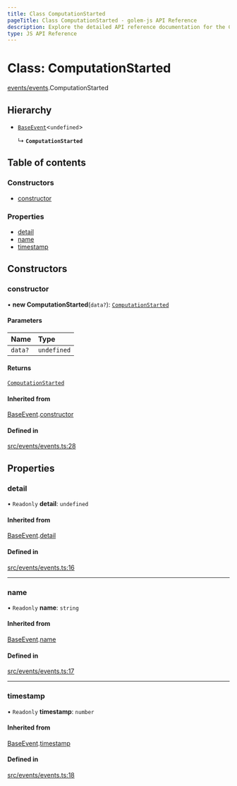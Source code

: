 ```yaml
---
title: Class ComputationStarted
pageTitle: Class ComputationStarted - golem-js API Reference
description: Explore the detailed API reference documentation for the Class ComputationStarted within the golem-js SDK for the Golem Network.
type: JS API Reference
---
```

# Class: ComputationStarted

[events/events](../modules/events_events).ComputationStarted

## Hierarchy

- [`BaseEvent`](events_events.BaseEvent)\<`undefined`\>

  ↳ **`ComputationStarted`**

## Table of contents

### Constructors

- [constructor](events_events.ComputationStarted#constructor)

### Properties

- [detail](events_events.ComputationStarted#detail)
- [name](events_events.ComputationStarted#name)
- [timestamp](events_events.ComputationStarted#timestamp)

## Constructors

### constructor

• **new ComputationStarted**(`data?`): [`ComputationStarted`](events_events.ComputationStarted)

#### Parameters

| Name | Type |
| :------ | :------ |
| `data?` | `undefined` |

#### Returns

[`ComputationStarted`](events_events.ComputationStarted)

#### Inherited from

[BaseEvent](events_events.BaseEvent).[constructor](events_events.BaseEvent#constructor)

#### Defined in

[src/events/events.ts:28](https://github.com/golemfactory/golem-js/blob/8487362/src/events/events.ts#L28)

## Properties

### detail

• `Readonly` **detail**: `undefined`

#### Inherited from

[BaseEvent](events_events.BaseEvent).[detail](events_events.BaseEvent#detail)

#### Defined in

[src/events/events.ts:16](https://github.com/golemfactory/golem-js/blob/8487362/src/events/events.ts#L16)

___

### name

• `Readonly` **name**: `string`

#### Inherited from

[BaseEvent](events_events.BaseEvent).[name](events_events.BaseEvent#name)

#### Defined in

[src/events/events.ts:17](https://github.com/golemfactory/golem-js/blob/8487362/src/events/events.ts#L17)

___

### timestamp

• `Readonly` **timestamp**: `number`

#### Inherited from

[BaseEvent](events_events.BaseEvent).[timestamp](events_events.BaseEvent#timestamp)

#### Defined in

[src/events/events.ts:18](https://github.com/golemfactory/golem-js/blob/8487362/src/events/events.ts#L18)
